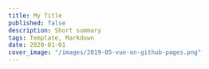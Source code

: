 ```yaml
---
title: My Title
published: false
description: Short summary
tags: Template, Markdown
date: 2020-01-01
cover_image: "/images/2019-05-vue-on-github-pages.png"
---
```

